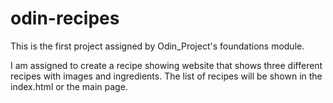 # odin-recipes
This is the first project assigned by Odin_Project's foundations module.

I am assigned to create a recipe showing website that shows three different recipes with images
and ingredients. The list of recipes will be shown in the index.html or the main page.